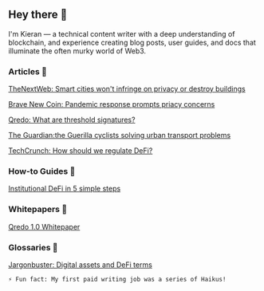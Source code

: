 ## Hey there 👋

I'm Kieran — a technical content writer with a deep understanding of blockchain, and experience creating blog posts, user guides,  and docs that illuminate the often murky world of Web3.

### Articles 📰

[TheNextWeb: Smart cities won't infringe on privacy or destroy buildings](https://thenextweb.com/news/smart-cities-wont-infringe-on-privacy-or-destroy-buildings)

[Brave New Coin: Pandemic response prompts priacy concerns](https://bravenewcoin.com/insights/pandemic-response-prompts-privacy-concerns)

[Qredo: What are threshold signatures?](https://www.qredo.com/blog/what-are-threshold-signatures)

[The Guardian:the Guerilla cyclists solving urban transport problems](https://www.theguardian.com/environment/bike-blog/2018/may/11/the-guerilla-cyclists-solving-urban-transport-problems)

[TechCrunch: How should we regulate DeFi?](https://techcrunch.com/2021/12/08/how-should-we-regulate-defi/) 

### How-to Guides 🧭

[Institutional DeFi in 5 simple steps](https://www.qredo.com/blog/institutional-defi-in-5-simple-steps)

### Whitepapers 📝

[Qredo 1.0 Whitepaper](https://docs.google.com/document/d/1G1e9ynWrfL8KdihmhFKgOGkjK8HUDM_M/edit?usp=sharing&ouid=109494804106606767708&rtpof=true&sd=true)

### Glossaries 📖

[Jargonbuster: Digital assets and DeFi terms](https://www.qredo.com/blog/jargon-buster-digital-asset-and-defi-terms)


```
⚡ Fun fact: My first paid writing job was a series of Haikus!
```

<!--
**kieran760/kieran760** is a ✨ _special_ ✨ repository because its `README.md` (this file) appears on your GitHub profile.

Here are some ideas to get you started:


-->
